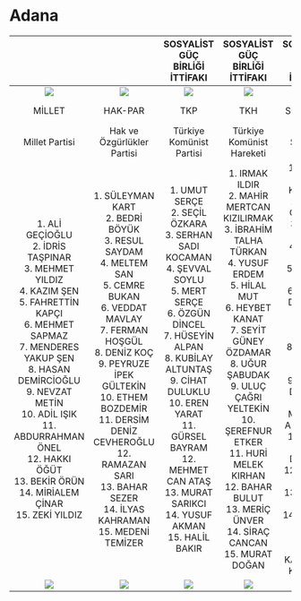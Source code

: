 # Adana

|                                                                                                                                                                                                                                                                                                                       |                                                                                                                                                                                                                                                                                                                               |                                                                                                                                           SOSYALİST GÜÇ BİRLİĞİ İTTİFAKI                                                                                                                                           |                                                                                                                                                       SOSYALİST GÜÇ BİRLİĞİ İTTİFAKI                                                                                                                                                      |                                                                                                                                                  SOSYALİST GÜÇ BİRLİĞİ İTTİFAKI                                                                                                                                                 |                                                                                                                                                                                                                                                                                                                               |                                                                                                                                                                                                                                                                                                            |                                                                                                                                                         CUMHUR İTTİFAKI                                                                                                                                                        |                                                                                                                                                         CUMHUR İTTİFAKI                                                                                                                                                        |                                                                                                                                                    CUMHUR İTTİFAKI                                                                                                                                                    |                                                                                                                                                        CUMHUR İTTİFAKI                                                                                                                                                        |                                                                                                                                             EMEK VE ÖZGÜRLÜK İTTİFAKI                                                                                                                                             |                                                                                                                                                        EMEK VE ÖZGÜRLÜK İTTİFAKI                                                                                                                                                       |                                                                                                                                                                                                                                                                                                                          |                                                                                                                                                                                                                                                                                                                         |                                                                                                                                                                                                                                                                                                                               |                                                                                                                                                              MİLLET İTTİFAKI                                                                                                                                                             |                                                                                                                                                               MİLLET İTTİFAKI                                                                                                                                                              |                                                                                                                                                                                                                                                                                                                                              |                                                                                                                                                  |
|:---------------------------------------------------------------------------------------------------------------------------------------------------------------------------------------------------------------------------------------------------------------------------------------------------------------------:|:-----------------------------------------------------------------------------------------------------------------------------------------------------------------------------------------------------------------------------------------------------------------------------------------------------------------------------:|:------------------------------------------------------------------------------------------------------------------------------------------------------------------------------------------------------------------------------------------------------------------------------------------------------------------:|:-----------------------------------------------------------------------------------------------------------------------------------------------------------------------------------------------------------------------------------------------------------------------------------------------------------------------------------------:|:-------------------------------------------------------------------------------------------------------------------------------------------------------------------------------------------------------------------------------------------------------------------------------------------------------------------------------:|:-----------------------------------------------------------------------------------------------------------------------------------------------------------------------------------------------------------------------------------------------------------------------------------------------------------------------------:|:----------------------------------------------------------------------------------------------------------------------------------------------------------------------------------------------------------------------------------------------------------------------------------------------------------:|:------------------------------------------------------------------------------------------------------------------------------------------------------------------------------------------------------------------------------------------------------------------------------------------------------------------------------:|:------------------------------------------------------------------------------------------------------------------------------------------------------------------------------------------------------------------------------------------------------------------------------------------------------------------------------:|:---------------------------------------------------------------------------------------------------------------------------------------------------------------------------------------------------------------------------------------------------------------------------------------------------------------------:|:-----------------------------------------------------------------------------------------------------------------------------------------------------------------------------------------------------------------------------------------------------------------------------------------------------------------------------:|:-----------------------------------------------------------------------------------------------------------------------------------------------------------------------------------------------------------------------------------------------------------------------------------------------------------------:|:--------------------------------------------------------------------------------------------------------------------------------------------------------------------------------------------------------------------------------------------------------------------------------------------------------------------------------------:|:------------------------------------------------------------------------------------------------------------------------------------------------------------------------------------------------------------------------------------------------------------------------------------------------------------------------:|:-----------------------------------------------------------------------------------------------------------------------------------------------------------------------------------------------------------------------------------------------------------------------------------------------------------------------:|:-----------------------------------------------------------------------------------------------------------------------------------------------------------------------------------------------------------------------------------------------------------------------------------------------------------------------------:|:----------------------------------------------------------------------------------------------------------------------------------------------------------------------------------------------------------------------------------------------------------------------------------------------------------------------------------------:|:------------------------------------------------------------------------------------------------------------------------------------------------------------------------------------------------------------------------------------------------------------------------------------------------------------------------------------------:|:--------------------------------------------------------------------------------------------------------------------------------------------------------------------------------------------------------------------------------------------------------------------------------------------------------------------------------------------:|:------------------------------------------------------------------------------------------------------------------------------------------------:|
|                                                                                                                                                  ![](/l23/MİLLET.png)                                                                                                                                                 |                                                                                                                                                      ![](/l23/HAKPAR.png)                                                                                                                                                     |                                                                                                                                                  ![](/l23/TKP.png)                                                                                                                                                 |                                                                                                                                                             ![](/l23/TKH.png)                                                                                                                                                             |                                                                                                                                                        ![](/l23/SOL.png)                                                                                                                                                        |                                                                                                                                                        ![](/l23/GP.png)                                                                                                                                                       |                                                                                                                                           ![](/l23/MEMLEKET.png)                                                                                                                                           |                                                                                                                                                        ![](/l23/BBP.png)                                                                                                                                                       |                                                                                                                                                        ![](/l23/AK.png)                                                                                                                                                        |                                                                                                                                                   ![](/l23/YRP.png)                                                                                                                                                   |                                                                                                                                                       ![](/l23/MHP.png)                                                                                                                                                       |                                                                                                                                                 ![](/l23/YSP.png)                                                                                                                                                 |                                                                                                                                                            ![](/l23/TİP.png)                                                                                                                                                           |                                                                                                                                                     ![](/l23/ABP.png)                                                                                                                                                    |                                                                                                                                                    ![](/l23/HKP.png)                                                                                                                                                    |                                                                                                                                                        ![](/l23/VP.png)                                                                                                                                                       |                                                                                                                                                             ![](/l23/CHP.png)                                                                                                                                                            |                                                                                                                                                              ![](/l23/İYİ.png)                                                                                                                                                             |                                                                                                                                                               ![](/l23/ZP.png)                                                                                                                                                               |                                                                                                                                                  |
|                                                                                                                                                         MİLLET                                                                                                                                                        |                                                                                                                                                            HAK-PAR                                                                                                                                                            |                                                                                                                                                         TKP                                                                                                                                                        |                                                                                                                                                                    TKH                                                                                                                                                                    |                                                                                                                                                            SOL PARTİ                                                                                                                                                            |                                                                                                                                                           GENÇPARTİ                                                                                                                                                           |                                                                                                                                                  MEMLEKET                                                                                                                                                  |                                                                                                                                                          BÜYÜK BİRLİK                                                                                                                                                          |                                                                                                                                                            AK PARTİ                                                                                                                                                            |                                                                                                                                                     YENİDEN REFAH                                                                                                                                                     |                                                                                                                                                              MHP                                                                                                                                                              |                                                                                                                                                  YEŞİL SOL PARTİ                                                                                                                                                  |                                                                                                                                                                   TİP                                                                                                                                                                  |                                                                                                                                                         AB PARTİ                                                                                                                                                         |                                                                                                                                                           HKP                                                                                                                                                           |                                                                                                                                                         VATAN PARTİSİ                                                                                                                                                         |                                                                                                                                                                    CHP                                                                                                                                                                   |                                                                                                                                                                  İYİ PARTİ                                                                                                                                                                 |                                                                                                                                                                                                                                                                                                                                              |                                                                                                                                                  |
|                                                                                                                                                     Millet Partisi                                                                                                                                                    |                                                                                                                                                   Hak ve Özgürlükler Partisi                                                                                                                                                  |                                                                                                                                              Türkiye Komünist Partisi                                                                                                                                              |                                                                                                                                                         Türkiye Komünist Hareketi                                                                                                                                                         |                                                                                                                                                            Sol Parti                                                                                                                                                            |                                                                                                                                                           Genç Parti                                                                                                                                                          |                                                                                                                                              Memleket Partisi                                                                                                                                              |                                                                                                                                                      Büyük Birlik Partisi                                                                                                                                                      |                                                                                                                                                   Adalet ve Kalkınma Partisi                                                                                                                                                   |                                                                                                                                                 Yeniden Refah Partisi                                                                                                                                                 |                                                                                                                                                   Milliyetçi Hareket Partisi                                                                                                                                                  |                                                                                                                                          Yeşiller ve Sol Gelecek Partisi                                                                                                                                          |                                                                                                                                                          Türkiye İşçi Partisi                                                                                                                                                          |                                                                                                                                                   Adalet Birlik Partisi                                                                                                                                                  |                                                                                                                                                 Halkın Kurtuluş Partisi                                                                                                                                                 |                                                                                                                                                         Vatan Partisi                                                                                                                                                         |                                                                                                                                                          Cumhuriyet Halk Partisi                                                                                                                                                         |                                                                                                                                                                  İyi Parti                                                                                                                                                                 |                                                                                                                                                                 Zafer Partisi                                                                                                                                                                |                                                                     Bağımsız                                                                     |
| 1.  ALİ GEÇİOĞLU<br>2.  İDRİS TAŞPINAR<br>3.  MEHMET YILDIZ<br>4.  KAZIM ŞEN<br>5.  FAHRETTİN KAPÇI<br>6.  MEHMET SAPMAZ<br>7.  MENDERES YAKUP ŞEN<br>8.  HASAN DEMİRCİOĞLU<br>9.  NEVZAT METİN<br>10. ADİL IŞIK<br>11. ABDURRAHMAN ÖNEL<br>12. HAKKI ÖĞÜT<br>13. BEKİR ÖRÜN<br>14. MİRİALEM ÇİNAR<br>15. ZEKİ YILDIZ | 1.  SÜLEYMAN KART<br>2.  BEDRİ BÖYÜK<br>3.  RESUL SAYDAM<br>4.  MELTEM SAN<br>5.  CEMRE BUKAN<br>6.  VEDDAT MAVLAY<br>7.  FERMAN HOŞGÜL<br>8.  DENİZ KOÇ<br>9.  PEYRUZE İPEK GÜLTEKİN<br>10. ETHEM BOZDEMİR<br>11. DERSİM DENİZ CEVHEROĞLU<br>12. RAMAZAN SARI<br>13. BAHAR SEZER<br>14. İLYAS KAHRAMAN<br>15. MEDENİ TEMİZER | 1.  UMUT SERÇE<br>2.  SEÇİL ÖZKARA<br>3.  SERHAN SADI KOCAMAN<br>4.  ŞEVVAL SOYLU<br>5.  MERT SERÇE<br>6.  ÖZGÜN DİNCEL<br>7.  HÜSEYİN ALPAN<br>8.  KUBİLAY ALTUNTAŞ<br>9.  CİHAT DULUKLU<br>10. EREN YARAT<br>11. GÜRSEL BAYRAM<br>12. MEHMET CAN ATAŞ<br>13. MURAT SARIKCI<br>14. YUSUF AKMAN<br>15. HALİL BAKIR | 1.  IRMAK ILDIR<br>2.  MAHİR MERTCAN KIZILIRMAK<br>3.  İBRAHİM TALHA TÜRKAN<br>4.  YUSUF ERDEM<br>5.  HİLAL MUT<br>6.  HEYBET KANAT<br>7.  SEYİT GÜNEY ÖZDAMAR<br>8.  UĞUR ŞABUDAK<br>9.  ULUÇ ÇAĞRI YELTEKİN<br>10. ŞEREFNUR ETKER<br>11. HURİ MELEK KIRHAN<br>12. BAHAR BULUT<br>13. MERİÇ ÜNVER<br>14. SİRAÇ CANCAN<br>15. MURAT DOĞAN | 1.  GİZEM GÜL KÜREKÇİ<br>2.  EYÜP CİVELEK<br>3.  ÖZGE İPEK<br>4.  HAYRİ AKGÜN<br>5.  BERFİN TİBİLİ<br>6.  YAKUP DURMUŞ<br>7.  ALİ DENİZ ERDEM<br>8.  GAMZE NUR YÜREK<br>9.  FATMA DEMİRCİ<br>10. MEHMET ALPASLAN<br>11. ULAŞ RECEP DURBAŞ<br>12. ÖZKAN KAYAR<br>13. GÖZDE YULA<br>14. OSMAN DENİZ KAYAR<br>15. KANDEMİR KÜREKÇİ | 1.  AYHAN DAĞTEKİN<br>2.  BAŞAR ERDİNÇ KILINÇ<br>3.  YUSUF ARSLAN<br>4.  SEBİHA ÖZDEMİR<br>5.  YILDIZ ÇAKAY<br>6.  NEDİM CAN ÇERÇEL<br>7.  ŞAFAK VARKAL<br>8.  KAĞAN KOYUNCU<br>9.  ALEV ESENKÖYLÜ<br>10. KEMAL GÜL<br>11. MEHMET YILDIRIM<br>12. SEVGİ ARSLAN<br>13. MERTCAN ARSLAN<br>14. FATMA ARSLAN<br>15. ESRA ALTUNBAŞ | 1.  TARKAN KULAK<br>2.  ETHEM EKE<br>3.  CELAL GÜVEN<br>4.  BESTE TUNCEL<br>5.  MURAT ARAVİ<br>6.  GÖKHAN KUNT<br>7.  NİLGÜN TOPAL<br>8.  EMİNE GENÇ<br>9.  DİLEK TEPE<br>10. MELTEM ŞİMŞEK<br>11. HABİB KOÇAK<br>12. ABDULSAMET YILDIRIM<br>13. YILMAZ KARAHAN<br>14. FEYZİ VURALGİL<br>15. EMİR ADIGÜZEL | 1.  AHMET ŞAHİN<br>2.  GÜRDAL TOPAL<br>3.  MEHMET ŞERİF DUMRUL<br>4.  İRFAN TEKDEMİR<br>5.  YUNUS OĞUZ<br>6.  AYŞE GÜMÜŞ<br>7.  ATİKE ZÜHAL CENGİZ<br>8.  ALİ BULMUŞ<br>9.  ZEKERİYA AKDUMAN<br>10. FATMA GEZER<br>11. CUMALİ LENGER<br>12. İSMAİL BEKŞEN<br>13. SİNAN ÜNAL<br>14. HÜSEYİN KARADAĞLI<br>15. MEHMET SELİM ÖZTAŞ | 1.  ÖMER ÇELİK<br>2.  AHMET ZENBİLCİ<br>3.  SUNAY KARAMIK<br>4.  ABDULLAH DOĞRU<br>5.  FARUK AYTEK<br>6.  MUSTAFA YILDIZ<br>7.  HASAN HÜSEYİN KUŞCU<br>8.  EROL KAHRAMAN<br>9.  KASIM PAMUK<br>10. FATİME YURDUSEVEN<br>11. DİNÇER DİNÇ<br>12. MELİKE DOĞAN<br>13. RAMAZAN ÇIRAK<br>14. OĞUZHAN GÜRHANİ<br>15. MEHMET KURTARAN | 1.  SELAHATTİN BAYSAL<br>2.  ERDEM GÜMÜŞ<br>3.  SERDAL SÜNDÜK<br>4.  ABDULLAH ABACI<br>5.  MUSTAFA BOZKURT<br>6.  VOLKAN ÇEVİK<br>7.  UFUK ÇINSIRLAR<br>8.  MUSTAFA YETER<br>9.  MUSTAFA GELDİ<br>10. YUSUF AKTÜRK<br>11. IBRAHİM KÖSE<br>12. İLAN TÜMENCİ<br>13. SALİH PINAR<br>14. İSMAİL ERDOĞAN<br>15. YUSUF AYAZ | 1.  MUHARREM VARLI<br>2.  AYŞE SİBEL ERSOY<br>3.  MUSTAFA İZGİOĞLU<br>4.  FİRDEVS CİNGÖZLER<br>5.  ALEV ATAŞ<br>6.  UĞUR ÖZTÜRK<br>7.  BÜNYAMİN AVCI<br>8.  YUSUF BAŞ<br>9.  ADEM GÜNDOĞAN<br>10. AHMET REHA YEREŞEN<br>11. ZEKERİYA SİVEREKLİ<br>12. HAKAN UYKIZ<br>13. ATİLLA DUYGUN<br>14. MAHMUT TÜLEK<br>15. TUFAN BİLEN | 1.  TULAY HATIMOĞULLARI ORUÇ<br>2.  FERHAT KABAİŞ<br>3.  ROJBİN ÇELİK<br>4.  MEHMET KARAKIŞ<br>5.  DELAL MAMUK<br>6.  FEYRUZE GÜMÜŞ<br>7.  ŞÜKRAN EFETÜRK<br>8.  MÜNİR KORKMAZ<br>9.  SEVİL ARACI<br>10. AZİZ USLU<br>11. EVRİM AYMAN<br>12. SONGÜL AYDIN<br>13. HAFİZE ATLI<br>14. NEZİR DORAK<br>15. SUAT NACAR | 1.  DUYGU YILMAZ<br>2.  SEDA AŞKIN<br>3.  AHMETFARUK ULAŞ<br>4.  MESUT KOYUN<br>5.  UTKU ALEMDAROĞLU<br>6.  DİLA AKAR<br>7.  MERYEM MAZMAN KARTAL<br>8.  ONUR CAN GÜRBÜZ<br>9.  EDA BAHAR KOCABEYLER<br>10. HÜSEYİN EVGİN<br>11. OĞUZCAN KILIÇ<br>12. MEHMET SELİM AKMAN<br>13. MUSTAFA ÇELİK<br>14. SEMİH AKKIRCIK<br>15. EREN ARARAT | 1.  ADEM BOĞA<br>2.  FİSUN BOZDOĞAN<br>3.  HARUN AKSOY<br>4.  SANEM ÇİĞDEM BOĞA<br>5.  MEHMET AKYOL<br>6.  BÜLENT ÖZTÜRK<br>7.  DOĞAN CAN TOPRAK<br>8.  FATMA AY<br>9.  FIRAT TAYLAN<br>10. TARIK SÜMERTAŞ<br>11. HALİL İBRAHİM ASLAN<br>12. İSMAİL İRCİ<br>13. RITVAN BOSTANCI<br>14. KENAN KAYA<br>15. ZELİHA YILDIRIM | 1.  AYŞE KÜÇÜKOSMANOĞLU<br>2.  OSMAN AKMEŞE<br>3.  NAZAN YABACI<br>4.  İHSANİ TOPRAK<br>5.  DURAN KOÇ<br>6.  FATİH KILIÇ<br>7.  CANAN DEMİRCAN<br>8.  CEYHUN CAN BUĞUR<br>9.  MEHMET ATEŞ<br>10. FATMA DALGIÇ<br>11. MEHMET TAHİR UNCU<br>12. EMRE ÇALPAN<br>13. UĞUR TOKMAK<br>14. ASLI ÖZKARDEŞLER<br>15. BÜŞRA ERDAL | 1.  AHMET SUSEVEN<br>2.  HATİCE NESRİN KILIÇAY<br>3.  BANU KARAHAN<br>4.  RIZA BEKE<br>5.  SELVER KAPLAN<br>6.  VAHİDE BUDAK UĞUR<br>7.  MUSTAFA KOZ<br>8.  NİYAZİ KOÇ<br>9.  ABDURRAHİM KÖYLÜ<br>10. AYNIZAR YURTTAŞ<br>11. AHMET NİHAT ATA<br>12. SÜLEYMAN ÇELİK<br>13. MUSTAFA IŞIK<br>14. FURKAN OLGA<br>15. ERKAN DİKMEN | 1.  ORHAN SÜMER<br>2.  MÜZEYYEN ŞEVKİN<br>3.  BURHANETTİN BULUT<br>4.  SADULLAH KISACIK<br>5.  AYHAN BARUT<br>6.  OSMAN BERKE DUVAN<br>7.  HÜSEYİN KESER<br>8.  ERKAN KARAKAYA<br>9.  ORHAN TOKLU<br>10. KÜBRA ÖZBİÇER BÜYÜKİKİZ<br>11. AHMET KORKMAZ<br>12. SERCAN POLAT<br>13. SEYFETTİN CAN<br>14. EBRU YILMAZ<br>15. ELİFE MÜFTÜOĞLU | 1.  AYYÜCE TÜRKEŞ TAŞ<br>2.  BİLAL BİLİCİ<br>3.  GÖKTÜRK BOYVADAOĞLU<br>4.  MEHMET SERTAÇ DURAK<br>5.  ŞULE GÖK TÜDEŞ<br>6.  REMZİ OĞUZ YILMAZ<br>7.  BURAK YİĞENOĞLU<br>8.  İSA AYANOĞLU<br>9.  BAHADIR CEYHANLI<br>10. ERDİNÇ ANTEPÜZÜMÜ<br>11. NİHAL AĞCA<br>12. ERKAN CAN<br>13. ERCAN ATALAY<br>14. SİNEM ULUDAMAR<br>15. HÜLYA AKKÖZ | 1.  ABDURRAHMAN BİLİR<br>2.  ADEM OCAK<br>3.  ÖMER FARUK CERİT<br>4.  ŞEREF YORGANCI<br>5.  İSMAİL HAKKI ERDOĞMUŞ<br>6.  HAKAN KUŞCU<br>7.  FATMA YAĞMUR ŞAHBAZ<br>8.  ABDULLAH ÇİTCİ<br>9.  ERCAN AFŞAR<br>10. EMRE GÜLER<br>11. ABDULLAH TANRIKULU<br>12. YARKIN KOÇAR<br>13. GÖKHAN SARIKAYA<br>14. AHMET GÜNGÖR<br>15. TALHA NURİ YILMAZ | SALİM ŞENGÜL<br>![](/l23/O.png)<br><br>ALİ GÖÇER<br>![](/l23/O.png)<br><br>AYHAN ÖZTAŞLAR<br>![](/l23/O.png)<br><br>FATİH GÜR<br>![](/l23/O.png) |
|                                                                                                                                                    ![](/l23/O.png)                                                                                                                                                    |                                                                                                                                                        ![](/l23/O.png)                                                                                                                                                        |                                                                                                                                                   ![](/l23/O.png)                                                                                                                                                  |                                                                                                                                                              ![](/l23/O.png)                                                                                                                                                              |                                                                                                                                                         ![](/l23/O.png)                                                                                                                                                         |                                                                                                                                                        ![](/l23/O.png)                                                                                                                                                        |                                                                                                                                               ![](/l23/O.png)                                                                                                                                              |                                                                                                                                                         ![](/l23/O.png)                                                                                                                                                        |                                                                                                                                                         ![](/l23/O.png)                                                                                                                                                        |                                                                                                                                                    ![](/l23/O.png)                                                                                                                                                    |                                                                                                                                                        ![](/l23/O.png)                                                                                                                                                        |                                                                                                                                                  ![](/l23/O.png)                                                                                                                                                  |                                                                                                                                                             ![](/l23/O.png)                                                                                                                                                            |                                                                                                                                                      ![](/l23/O.png)                                                                                                                                                     |                                                                                                                                                     ![](/l23/O.png)                                                                                                                                                     |                                                                                                                                                        ![](/l23/O.png)                                                                                                                                                        |                                                                                                                                                              ![](/l23/O.png)                                                                                                                                                             |                                                                                                                                                               ![](/l23/O.png)                                                                                                                                                              |                                                                                                                                                                ![](/l23/O.png)                                                                                                                                                               |                                                                                                                                                  |